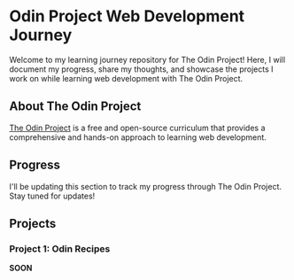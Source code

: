 # Odin Project Web Development Journey

Welcome to my learning journey repository for The Odin Project! Here, I will document my progress, share my thoughts, and showcase the projects I work on while learning web development with The Odin Project.

## About The Odin Project

[The Odin Project](https://www.theodinproject.com/) is a free and open-source curriculum that provides a comprehensive and hands-on approach to learning web development.

## Progress

I'll be updating this section to track my progress through The Odin Project. Stay tuned for updates!

## Projects

### Project 1: Odin Recipes
**SOON**